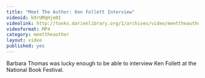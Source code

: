 ```yaml
---
title: "Meet The Author: Ken Follett Interview"
videoid: k9rUMqHjm0I
videolink: http://tonks.darienlibrary.org/1/archives/video/meettheauthor/20100925_ken_follett_interview.mp4
videoformat: MP4
category: meettheauthor
layout: video
published: yes
---
```


Barbara Thomas was lucky enough to be able to interview Ken Follett at the National Book Festival.
